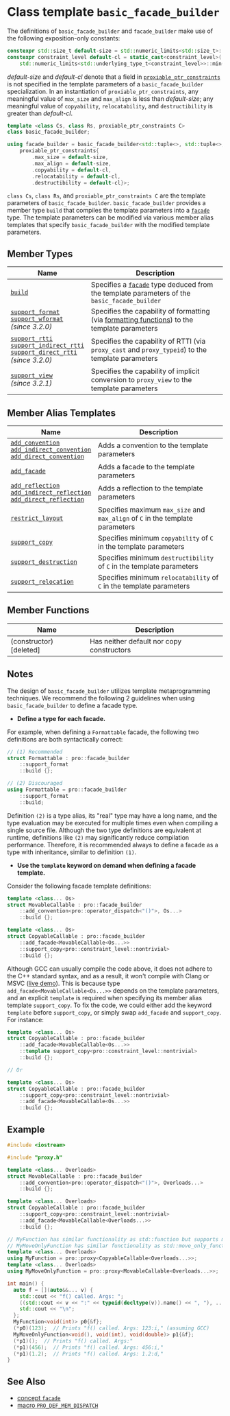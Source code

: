 # Class template `basic_facade_builder`

The definitions of `basic_facade_builder` and `facade_builder` make use of the following exposition-only constants:

```cpp
constexpr std::size_t default-size = std::numeric_limits<std::size_t>::max(); // exposition only
constexpr constraint_level default-cl = static_cast<constraint_level>(
    std::numeric_limits<std::underlying_type_t<constraint_level>>::min()); // exposition only
```

*default-size* and *default-cl* denote that a field in [`proxiable_ptr_constraints`](proxiable_ptr_constraints.md) is not specified in the template parameters of a `basic_facade_builder` specialization. In an instantiation of `proxiable_ptr_constraints`, any meaningful value of `max_size` and `max_align` is less than *default-size*; any meaningful value of `copyability`, `relocatability`, and `destructibility` is greater than *default-cl*.

```cpp
template <class Cs, class Rs, proxiable_ptr_constraints C>
class basic_facade_builder;

using facade_builder = basic_facade_builder<std::tuple<>, std::tuple<>,
    proxiable_ptr_constraints{
        .max_size = default-size,
        .max_align = default-size,
        .copyability = default-cl,
        .relocatability = default-cl,
        .destructibility = default-cl}>;
```

`class Cs`, `class Rs`, and `proxiable_ptr_constraints C` are the template parameters of `basic_facade_builder`. `basic_facade_builder` provides a member type `build` that compiles the template parameters into a [`facade`](facade.md) type. The template parameters can be modified via various member alias templates that specify `basic_facade_builder` with the modified template parameters.

## Member Types

| Name                                                         | Description                                                  |
| ------------------------------------------------------------ | ------------------------------------------------------------ |
| [`build`](basic_facade_builder/build.md)                     | Specifies a [`facade`](facade.md) type deduced from the template parameters of the `basic_facade_builder` |
| [`support_format`<br />`support_wformat`](basic_facade_builder/support_format.md)<br />*(since 3.2.0)* | Specifies the capability of formatting (via [formatting functions](https://en.cppreference.com/w/cpp/utility/format)) to the template parameters |
| [`support_rtti`<br />`support_indirect_rtti`<br />`support_direct_rtti`](basic_facade_builder/support_rtti.md)<br />*(since 3.2.0)* | Specifies the capability of RTTI (via `proxy_cast` and `proxy_typeid`) to the template parameters |
| [`support_view` ](basic_facade_builder/support_view.md)<br />*(since 3.2.1)* | Specifies the capability of implicit conversion to `proxy_view` to the template parameters |

## Member Alias Templates

| Name                                                         | Description                                                  |
| ------------------------------------------------------------ | ------------------------------------------------------------ |
| [`add_convention`<br />`add_indirect_convention`<br />`add_direct_convention`](basic_facade_builder/add_convention.md) | Adds a convention to the template parameters                 |
| [`add_facade`](basic_facade_builder/add_facade.md)           | Adds a facade to the template parameters                     |
| [`add_reflection`<br />`add_indirect_reflection`<br />`add_direct_reflection`](basic_facade_builder/add_reflection.md) | Adds a reflection to the template parameters                 |
| [`restrict_layout`](basic_facade_builder/restrict_layout.md) | Specifies maximum `max_size` and `max_align` of `C` in the template parameters |
| [`support_copy`](basic_facade_builder/support_copy.md)       | Specifies minimum `copyability` of `C` in the template parameters |
| [`support_destruction`](basic_facade_builder/support_destruction.md) | Specifies minimum `destructibility` of `C` in the template parameters |
| [`support_relocation`](basic_facade_builder/support_relocation.md) | Specifies minimum `relocatability` of `C` in the template parameters |

## Member Functions

| Name                    | Description                               |
| ----------------------- | ----------------------------------------- |
| (constructor) [deleted] | Has neither default nor copy constructors |

## Notes

The design of `basic_facade_builder` utilizes template metaprogramming techniques. We recommend the following 2 guidelines when using `basic_facade_builder` to define a facade type.

- **Define a type for each facade.**

For example, when defining a `Formattable` facade, the following two definitions are both syntactically correct:

```cpp
// (1) Recommended
struct Formattable : pro::facade_builder
    ::support_format
    ::build {};

// (2) Discouraged
using Formattable = pro::facade_builder
    ::support_format
    ::build;
```

Definition `(2)` is a type alias, its "real" type may have a long name, and the type evaluation may be executed for multiple times even when compiling a single source file. Although the two type definitions are equivalent at runtime, definitions like `(2)` may significantly reduce compilation performance. Therefore, it is recommended always to define a facade as a type with inheritance, similar to definition `(1)`.

- **Use the `template` keyword on demand when defining a facade template.**

Consider the following facade template definitions:

```cpp
template <class... Os>
struct MovableCallable : pro::facade_builder
    ::add_convention<pro::operator_dispatch<"()">, Os...>
    ::build {};

template <class... Os>
struct CopyableCallable : pro::facade_builder
    ::add_facade<MovableCallable<Os...>>
    ::support_copy<pro::constraint_level::nontrivial>
    ::build {};
```

Although GCC can usually compile the code above, it does not adhere to the C++ standard syntax, and as a result, it won't compile with Clang or MSVC ([live demo](https://godbolt.org/z/Gen74qY9r)). This is because type `add_facade<MovableCallable<Os...>>` depends on the template parameters, and an explicit `template` is required when specifying its member alias template `support_copy`. To fix the code, we could either add the keyword `template` before `support_copy`, or simply swap `add_facade` and `support_copy`. For instance:

```cpp
template <class... Os>
struct CopyableCallable : pro::facade_builder
    ::add_facade<MovableCallable<Os...>>
    ::template support_copy<pro::constraint_level::nontrivial>
    ::build {};

// Or

template <class... Os>
struct CopyableCallable : pro::facade_builder
    ::support_copy<pro::constraint_level::nontrivial>
    ::add_facade<MovableCallable<Os...>>
    ::build {};
```

## Example

```cpp
#include <iostream>

#include "proxy.h"

template <class... Overloads>
struct MovableCallable : pro::facade_builder
    ::add_convention<pro::operator_dispatch<"()">, Overloads...>
    ::build {};

template <class... Overloads>
struct CopyableCallable : pro::facade_builder
    ::support_copy<pro::constraint_level::nontrivial>
    ::add_facade<MovableCallable<Overloads...>>
    ::build {};

// MyFunction has similar functionality as std::function but supports multiple overloads
// MyMoveOnlyFunction has similar functionality as std::move_only_function but supports multiple overloads
template <class... Overloads>
using MyFunction = pro::proxy<CopyableCallable<Overloads...>>;
template <class... Overloads>
using MyMoveOnlyFunction = pro::proxy<MovableCallable<Overloads...>>;

int main() {
  auto f = [](auto&&... v) {
    std::cout << "f() called. Args: ";
    ((std::cout << v << ":" << typeid(decltype(v)).name() << ", "), ...);
    std::cout << "\n";
  };
  MyFunction<void(int)> p0{&f};
  (*p0)(123);  // Prints "f() called. Args: 123:i," (assuming GCC)
  MyMoveOnlyFunction<void(), void(int), void(double)> p1{&f};
  (*p1)();  // Prints "f() called. Args:"
  (*p1)(456);  // Prints "f() called. Args: 456:i,"
  (*p1)(1.2);  // Prints "f() called. Args: 1.2:d,"
}
```

## See Also

- [concept `facade`](facade.md)
- [macro `PRO_DEF_MEM_DISPATCH`](PRO_DEF_MEM_DISPATCH.md)
